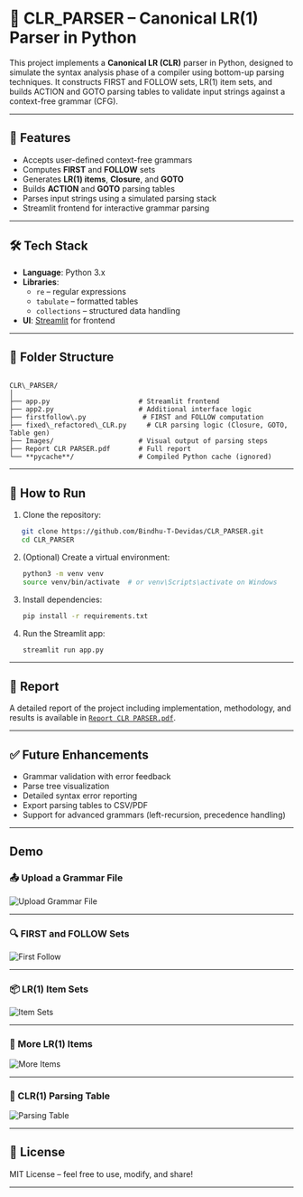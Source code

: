 # 🧠 CLR_PARSER – Canonical LR(1) Parser in Python

This project implements a **Canonical LR (CLR)** parser in Python, designed to simulate the syntax analysis phase of a compiler using bottom-up parsing techniques. It constructs FIRST and FOLLOW sets, LR(1) item sets, and builds ACTION and GOTO parsing tables to validate input strings against a context-free grammar (CFG).

---

## 📌 Features

- Accepts user-defined context-free grammars
- Computes **FIRST** and **FOLLOW** sets
- Generates **LR(1) items**, **Closure**, and **GOTO**
- Builds **ACTION** and **GOTO** parsing tables
- Parses input strings using a simulated parsing stack
- Streamlit frontend for interactive grammar parsing

---

## 🛠️ Tech Stack

- **Language**: Python 3.x
- **Libraries**:
  - `re` – regular expressions
  - `tabulate` – formatted tables
  - `collections` – structured data handling
- **UI**: [Streamlit](https://streamlit.io) for frontend

---

## 📂 Folder Structure

```

CLR\_PARSER/
│
├── app.py                      # Streamlit frontend
├── app2.py                     # Additional interface logic
├── firstfollow\.py              # FIRST and FOLLOW computation
├── fixed\_refactored\_CLR.py     # CLR parsing logic (Closure, GOTO, Table gen)
├── Images/                     # Visual output of parsing steps
├── Report CLR PARSER.pdf       # Full report
└── **pycache**/                # Compiled Python cache (ignored)

````

---

## 🚀 How to Run

1. Clone the repository:
```bash
   git clone https://github.com/Bindhu-T-Devidas/CLR_PARSER.git
   cd CLR_PARSER
````

2. (Optional) Create a virtual environment:

   ```bash
   python3 -m venv venv
   source venv/bin/activate  # or venv\Scripts\activate on Windows
   ```

3. Install dependencies:

   ```bash
   pip install -r requirements.txt
   ```

4. Run the Streamlit app:

   ```bash
   streamlit run app.py
   ```

---

## 📘 Report

A detailed report of the project including implementation, methodology, and results is available in [`Report CLR PARSER.pdf`](./Report%20CLR%20PARSER.pdf).

---

## ✅ Future Enhancements

* Grammar validation with error feedback
* Parse tree visualization
* Detailed syntax error reporting
* Export parsing tables to CSV/PDF
* Support for advanced grammars (left-recursion, precedence handling)

---

##  Demo

### 📤 Upload a Grammar File
![Upload Grammar File](Images/img1.png)

---

### 🔍 FIRST and FOLLOW Sets
![First Follow](Images/img2.png)

---

### 📦 LR(1) Item Sets
![Item Sets](Images/img3.png)

---

### 📄 More LR(1) Items
![More Items](Images/img4.png)

---

### 🧮 CLR(1) Parsing Table
![Parsing Table](Images/img5.png)

---

## 📄 License

MIT License – feel free to use, modify, and share!

---




